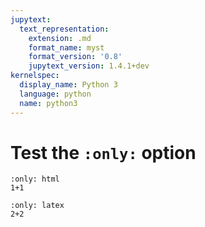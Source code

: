 ```yaml
---
jupytext:
  text_representation:
    extension: .md
    format_name: myst
    format_version: '0.8'
    jupytext_version: 1.4.1+dev
kernelspec:
  display_name: Python 3
  language: python
  name: python3
---
```


# Test the `:only:` option

```{code-cell}
:only: html
1+1
```

```{code-cell}
:only: latex
2+2
```
